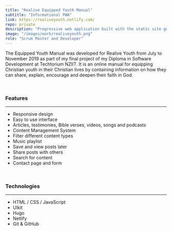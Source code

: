 ```yaml
---
title: "Realive Equipped Youth Manual"
subtitle: "Informational PWA"
link: https://realiveyouth.netlify.com/
repo: private
description: "Progressive web application built with the static site generator Hugo, it's styled with UIkit and CSS and automatically deploys from GitHub."
image: "/images/work/realiveyouth.png"
role: "Scrum Master and Developer"
---
```


The Equipped Youth Manual was developed for Realive Youth from July to November 2019 as part of my final project of my Diploma in Software Development at Techtorium NZIIT. It is an online manual for equipping Christian youth in their Christian lives by containing information on how they can share, explain, encourage and deepen their faith in God.

<br>

### Features

---

* Responsive design
* Easy to use interface
* Articles, testimonies, Bible verses, videos, songs and podcasts
* Content Management System
* Filter different content types
* Music playlist
* Save and view posts later
* Share posts with others
* Search for content
* Contact page and form

<br>

### Technologies

---

* HTML / CSS / JavaScript
* UIkit
* Hugo
* Netlify
* Git & GitHub
